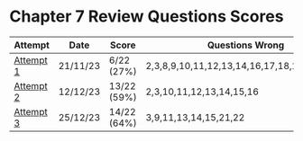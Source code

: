 #  Chapter 7 Review Questions Scores

| Attempt| Date | Score | Questions Wrong |
| -------|----- |------| ----------------|
| [Attempt 1](/src/review_questions/chapter_7/attempt_1/) | 21/11/23 | 6/22 (27%) | 2,3,8,9,10,11,12,13,14,16,17,18,19,20,21,22 |
| [Attempt 2](/src/review_questions/chapter_7/attempt_2/) | 12/12/23 | 13/22 (59%) | 2,3,10,11,12,13,14,15,16 |
| [Attempt 3](/src/review_questions/chapter_7/attempt_3/) | 25/12/23 | 14/22 (64%) | 3,9,11,13,14,15,21,22 |